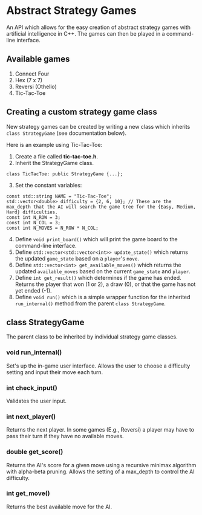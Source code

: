 # Abstract Strategy Games 
An API which allows for the easy creation of abstract strategy games with artificial intelligence in C++. The games can then be played in a command-line interface.

## Available games
1. Connect Four
2. Hex (7 x 7)
3. Reversi (Othello)
4. Tic-Tac-Toe

## Creating a custom strategy game class
New strategy games can be created by writing a new class which inherits `class StrategyGame` (see documentation below).

Here is an example using Tic-Tac-Toe:

1. Create a file called **tic-tac-toe.h**.
2. Inherit the StrategyGame class.
```
class TicTacToe: public StrategyGame {...};
```
3. Set the constant variables:
```
const std::string NAME = "Tic-Tac-Toe";   
std::vector<double> difficulty = {2, 6, 10}; // These are the max_depth that the AI will search the game tree for the {Easy, Medium, Hard} difficulties.
const int N_ROW = 3;
const int N_COL = 3;
const int N_MOVES = N_ROW * N_COL;
```
4. Define `void print_board()` which will print the game board to the command-line interface.
5. Define `std::vector<std::vector<int>> update_state()` which returns the updated `game_state` based on a `player`'s `move`.
6. Define `std::vector<int> get_available_moves()` which returns the updated `available_moves` based on the current `game_state` and `player`.
7. Define `int get_result()` which determines if the game has ended. Returns the player that won (1 or 2), a draw (0), or that the game has not yet ended (-1).
8. Define `void run()` which is a simple wrapper function for the inherited `run_internal()` method from the parent `class StrategyGame`.

## class StrategyGame
The parent class to be inherited by individual strategy game classes.

### void run_internal()
Set's up the in-game user interface. Allows the user to choose a difficulty setting and input their move each turn.

### int check_input()
Validates the user input.

### int next_player()
Returns the next player. In some games (E.g., Reversi) a player may have to pass their turn if they have no available moves.

### double get_score()
Returns the AI's score for a given move using a recursive minimax algorithm with alpha-beta pruning. Allows the setting of a max_depth to control the AI difficulty.

### int get_move()
Returns the best available move for the AI.
